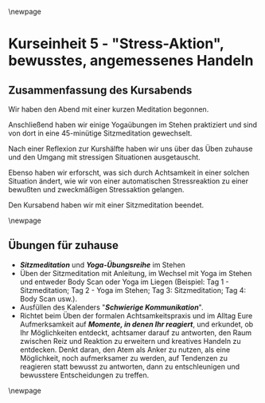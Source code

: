 \newpage

# Kurseinheit 5 - "Stress-Aktion", bewusstes, angemessenes Handeln

## Zusammenfassung des Kursabends

Wir haben den Abend mit einer kurzen Meditation begonnen.

Anschließend haben wir einige Yogaübungen im Stehen praktiziert und sind von dort in eine 45-minütige Sitzmeditation gewechselt.

Nach einer Reflexion zur Kurshälfte haben wir uns über das Üben zuhause und den Umgang mit stressigen Situationen ausgetauscht.

Ebenso haben wir erforscht, was sich durch Achtsamkeit in einer solchen Situation ändert, wie wir von einer automatischen Stressreaktion zu einer bewußten und zweckmäßigen Stressaktion gelangen.

Den Kursabend haben wir mit einer Sitzmeditation beendet.


\newpage

## Übungen für zuhause

- __*Sitzmeditation*__ und __*Yoga-Übungsreihe*__ im Stehen
- Üben der Sitzmeditation mit Anleitung, im Wechsel mit Yoga im Stehen und entweder Body Scan oder
Yoga im Liegen (Beispiel: Tag 1 - Sitzmeditation; Tag 2 - Yoga im Stehen; Tag 3:
Sitzmeditation; Tag 4: Body Scan usw.).
- Ausfüllen des Kalenders "__*Schwierige Kommunikation*__".
- Richtet beim Üben der formalen Achtsamkeitspraxis und im Alltag Eure
Aufmerksamkeit auf __*Momente, in denen Ihr reagiert*__, und erkundet, ob Ihr
Möglichkeiten entdeckt, achtsamer darauf zu antworten, den Raum zwischen
Reiz und Reaktion zu erweitern und kreatives Handeln zu entdecken. Denkt daran,
den Atem als Anker zu nutzen, als eine Möglichkeit, noch
aufmerksamer zu werden, auf Tendenzen zu reagieren statt bewusst zu
antworten, dann zu entschleunigen und bewusstere Entscheidungen zu treffen.


\newpage
